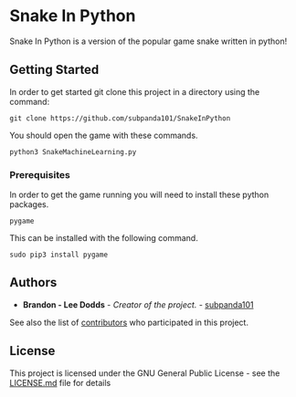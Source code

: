 # Snake In Python

Snake In Python is a version of the popular game snake written in python!

## Getting Started

In order to get started git clone this project in a directory using the command:
```
git clone https://github.com/subpanda101/SnakeInPython
```

You should open the game with these commands.

```
python3 SnakeMachineLearning.py
```

### Prerequisites

In order to get the game running you will need to install these python packages.

```
pygame
```
This can be installed with the following command.

```
sudo pip3 install pygame
```

## Authors

* **Brandon - Lee Dodds** - *Creator of the project.* - [subpanda101](https://github.com/subpanda101)

See also the list of [contributors](https://github.com/subpanda101/SnakeInPython/graphs/contributors) who participated in this project.

## License

This project is licensed under the GNU General Public License - see the [LICENSE.md](LICENSE.md) file for details



